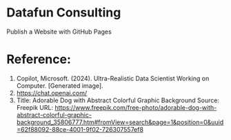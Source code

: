 # Datafun Consulting
Publish a Website with GitHub Pages


# Reference: 
 1. Copilot, Microsoft. (2024). Ultra-Realistic Data Scientist Working on Computer. [Generated image].
 2. https://chat.openai.com/ 
3. Title: Adorable Dog with Abstract Colorful Graphic Background
Source: Freepik
URL: https://www.freepik.com/free-photo/adorable-dog-with-abstract-colorful-graphic-background_35806777.htm#fromView=search&page=1&position=0&uuid=62f88092-88ce-4001-9f02-726307557ef8
